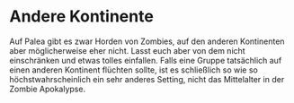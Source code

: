 # Andere Kontinente

Auf Palea gibt es zwar Horden von Zombies, auf den anderen Kontinenten aber möglicherweise eher nicht. Lasst euch aber von dem nicht einschränken und etwas tolles einfallen. Falls eine Gruppe tatsächlich auf einen anderen Kontinent flüchten sollte, ist es schließlich so wie so höchstwahrscheinlich ein sehr anderes Setting, nicht das Mittelalter in der Zombie Apokalypse.
